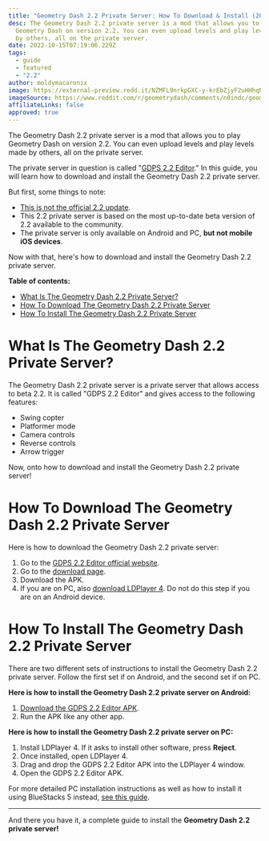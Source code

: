 ```yaml
---
title: "Geometry Dash 2.2 Private Server: How To Download & Install (2023)"
desc: T﻿he Geometry Dash 2.2 private server is a mod that allows you to play
  Geometry Dash on version 2.2. You can even upload levels and play levels made
  by others, all on the private server.
date: 2022-10-15T07:19:06.229Z
tags:
  - guide
  - featured
  - "2.2"
author: moldymacaronix
image: https://external-preview.redd.it/NZMFL9nrkpGXC-y-krEbZjyF2uHHhqNFzN_ZUTn3By0.jpg?format=pjpg&auto=webp&s=86f106121dcdc47f82236819f105c2feb5469ffe
imageSource: https://www.reddit.com/r/geometrydash/comments/n0indc/geometry_dash_22_private_server_platformer/
affiliateLinks: false
approved: true
---
```

The Geometry Dash 2.2 private server is a mod that allows you to play Geometry Dash on version 2.2. You can even upload levels and play levels made by others, all on the private server.

The private server in question is called "[GDPS 2.2 Editor](/posts/geometry-dash-2-2-editor-unlocked-how-to-get-the-2-2-level-editor-2022/)." In this guide, you will learn how to download and install the Geometry Dash 2.2 private server.

But first, some things to note:

* [This is not the official 2.2 update](/posts/how-to-get-the-2-2-editor/).
* This 2.2 private server is based on the most up-to-date beta version of 2.2 available to the community.
* The private server is only available on Android and PC, **but not mobile iOS devices**.

Now with that, here's how to download and install the Geometry Dash 2.2 private server.

**Table of contents:**

* [What Is The Geometry Dash 2.2 Private Server?](#what-is-the-geometry-dash-2.2-private-server%3F)
* [How To Download The Geometry Dash 2.2 Private Server](#how-to-download-the-geometry-dash-2.2-private-server)
* [How To Install The Geometry Dash 2.2 Private Server](#how-to-install-the-geometry-dash-2.2-private-server)

# What Is The Geometry Dash 2.2 Private Server?

The Geometry Dash 2.2 private server is a private server that allows access to beta 2.2. It is called "GDPS 2.2 Editor" and gives access to the following features:

* Swing copter
* Platformer mode
* Camera controls
* Reverse controls
* Arrow trigger

Now, onto how to download and install the Geometry Dash 2.2 private server!

# How To Download The Geometry Dash 2.2 Private Server

Here is how to download the Geometry Dash 2.2 private server:

1. Go to the [GDPS 2.2 Editor official website](https://gdpseditor.com/os.html).
2. Go to the [download page](https://gdpseditor.com/download/).
3. Download the APK.
4. If you are on PC, also [download LDPlayer 4](https://en.ldplayer.net/). Do not do this step if you are on an Android device.

# How To Install The Geometry Dash 2.2 Private Server

There are two different sets of instructions to install the Geometry Dash 2.2 private server. Follow the first set if on Android, and the second set if on PC.

**Here is how to install the Geometry Dash 2.2 private server on Android:**

1. [Download the GDPS 2.2 Editor APK](#how-to-download-the-geometry-dash-2.2-private-server).
2. Run the APK like any other app.

**Here is how to install the Geometry Dash 2.2 private server on PC:**

1. Install LDPlayer 4. If it asks to install other software, press **Reject**.
2. Once installed, open LDPlayer 4.
3. Drag and drop the GDPS 2.2 Editor APK into the LDPlayer 4 window.
4. Open the GDPS 2.2 Editor APK.

For more detailed PC installation instructions as well as how to install it using BlueStacks 5 instead, [see this guide](https://docs.google.com/document/d/1uBYwMdy4vJ3NrZDHQV2uPXfgVg76Ijo5TQrJR9SeEtU/edit).

- - -

And there you have it, a complete guide to install the **Geometry Dash 2.2 private server!**

